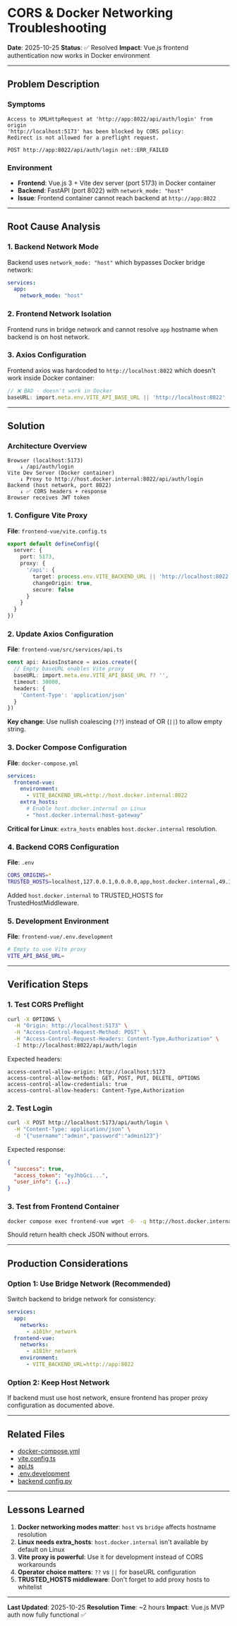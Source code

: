# CORS & Docker Networking Troubleshooting

**Date**: 2025-10-25
**Status**: ✅ Resolved
**Impact**: Vue.js frontend authentication now works in Docker environment

---

## Problem Description

### Symptoms
```
Access to XMLHttpRequest at 'http://app:8022/api/auth/login' from origin
'http://localhost:5173' has been blocked by CORS policy:
Redirect is not allowed for a preflight request.

POST http://app:8022/api/auth/login net::ERR_FAILED
```

### Environment
- **Frontend**: Vue.js 3 + Vite dev server (port 5173) in Docker container
- **Backend**: FastAPI (port 8022) with `network_mode: "host"`
- **Issue**: Frontend container cannot reach backend at `http://app:8022`

---

## Root Cause Analysis

### 1. Backend Network Mode
Backend uses `network_mode: "host"` which bypasses Docker bridge network:
```yaml
services:
  app:
    network_mode: "host"
```

### 2. Frontend Network Isolation
Frontend runs in bridge network and cannot resolve `app` hostname when backend is on host network.

### 3. Axios Configuration
Frontend axios was hardcoded to `http://localhost:8022` which doesn't work inside Docker container:
```typescript
// ❌ BAD - doesn't work in Docker
baseURL: import.meta.env.VITE_API_BASE_URL || 'http://localhost:8022'
```

---

## Solution

### Architecture Overview
```
Browser (localhost:5173)
    ↓ /api/auth/login
Vite Dev Server (Docker container)
    ↓ Proxy to http://host.docker.internal:8022/api/auth/login
Backend (host network, port 8022)
    ↓ ✅ CORS headers + response
Browser receives JWT token
```

### 1. Configure Vite Proxy
**File**: `frontend-vue/vite.config.ts`

```typescript
export default defineConfig({
  server: {
    port: 5173,
    proxy: {
      '/api': {
        target: process.env.VITE_BACKEND_URL || 'http://localhost:8022',
        changeOrigin: true,
        secure: false
      }
    }
  }
})
```

### 2. Update Axios Configuration
**File**: `frontend-vue/src/services/api.ts`

```typescript
const api: AxiosInstance = axios.create({
  // Empty baseURL enables Vite proxy
  baseURL: import.meta.env.VITE_API_BASE_URL ?? '',
  timeout: 30000,
  headers: {
    'Content-Type': 'application/json'
  }
})
```

**Key change**: Use nullish coalescing (`??`) instead of OR (`||`) to allow empty string.

### 3. Docker Compose Configuration
**File**: `docker-compose.yml`

```yaml
services:
  frontend-vue:
    environment:
      - VITE_BACKEND_URL=http://host.docker.internal:8022
    extra_hosts:
      # Enable host.docker.internal on Linux
      - "host.docker.internal:host-gateway"
```

**Critical for Linux**: `extra_hosts` enables `host.docker.internal` resolution.

### 4. Backend CORS Configuration
**File**: `.env`

```bash
CORS_ORIGINS=*
TRUSTED_HOSTS=localhost,127.0.0.1,0.0.0.0,app,host.docker.internal,49.12.122.181
```

Added `host.docker.internal` to TRUSTED_HOSTS for TrustedHostMiddleware.

### 5. Development Environment
**File**: `frontend-vue/.env.development`

```bash
# Empty to use Vite proxy
VITE_API_BASE_URL=
```

---

## Verification Steps

### 1. Test CORS Preflight
```bash
curl -X OPTIONS \
  -H "Origin: http://localhost:5173" \
  -H "Access-Control-Request-Method: POST" \
  -H "Access-Control-Request-Headers: Content-Type,Authorization" \
  -I http://localhost:8022/api/auth/login
```

Expected headers:
```
access-control-allow-origin: http://localhost:5173
access-control-allow-methods: GET, POST, PUT, DELETE, OPTIONS
access-control-allow-credentials: true
access-control-allow-headers: Content-Type,Authorization
```

### 2. Test Login
```bash
curl -X POST http://localhost:5173/api/auth/login \
  -H "Content-Type: application/json" \
  -d '{"username":"admin","password":"admin123"}'
```

Expected response:
```json
{
  "success": true,
  "access_token": "eyJhbGci...",
  "user_info": {...}
}
```

### 3. Test from Frontend Container
```bash
docker compose exec frontend-vue wget -O- -q http://host.docker.internal:8022/health
```

Should return health check JSON without errors.

---

## Production Considerations

### Option 1: Use Bridge Network (Recommended)
Switch backend to bridge network for consistency:

```yaml
services:
  app:
    networks:
      - a101hr_network
  frontend-vue:
    networks:
      - a101hr_network
    environment:
      - VITE_BACKEND_URL=http://app:8022
```

### Option 2: Keep Host Network
If backend must use host network, ensure frontend has proper proxy configuration as documented above.

---

## Related Files

- [docker-compose.yml](../../docker-compose.yml)
- [vite.config.ts](../../frontend-vue/vite.config.ts)
- [api.ts](../../frontend-vue/src/services/api.ts)
- [.env.development](../../frontend-vue/.env.development)
- [backend config.py](../../backend/core/config.py)

---

## Lessons Learned

1. **Docker networking modes matter**: `host` vs `bridge` affects hostname resolution
2. **Linux needs extra_hosts**: `host.docker.internal` isn't available by default on Linux
3. **Vite proxy is powerful**: Use it for development instead of CORS workarounds
4. **Operator choice matters**: `??` vs `||` for baseURL configuration
5. **TRUSTED_HOSTS middleware**: Don't forget to add proxy hosts to whitelist

---

**Last Updated**: 2025-10-25
**Resolution Time**: ~2 hours
**Impact**: Vue.js MVP auth now fully functional ✅
